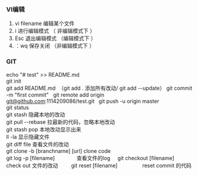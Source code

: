 ### VI编辑
1.  vi filename 编辑某个文件  
2.  i 进行编辑模式 （ 非编辑模式下 ）
3.  Esc 退出编辑模式 （编辑模式下 ）
4.  ：wq 保存关闭 （非编辑模式下 ）
### GIT
echo "# test" >> README.md  
git init  
git add README.md  （git add . 添加所有改动/ git add --update）
git commit -m "first commit"  
git remote add origin git@github.com:1114209086/test.git  
git push -u origin master  
git status  
git stash 	                             隐藏本地的改动  
git  pull --rebase 	                     拉最新的代码，忽略本地改动  
git stash pop	                           本地改动显示出来  
ll -la	                                 显示隐藏文件  
git diff file	                           查看文件的改动  
git clone -b [branchname] [url]	         clone code  
git log -p [filename]                    查看文件的log     
git checkout [filename]                  check out 文件的改动        
git reset [filename]                     reset commit 的代码
